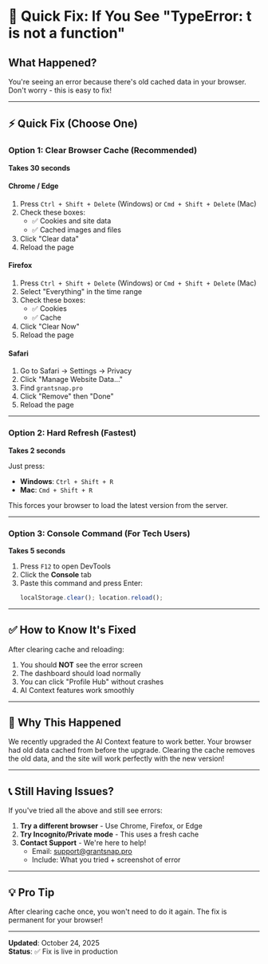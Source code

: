 # 🔧 Quick Fix: If You See "TypeError: t is not a function"

## What Happened?
You're seeing an error because there's old cached data in your browser. Don't worry - this is easy to fix!

---

## ⚡ Quick Fix (Choose One)

### Option 1: Clear Browser Cache (Recommended)
**Takes 30 seconds**

#### Chrome / Edge
1. Press `Ctrl + Shift + Delete` (Windows) or `Cmd + Shift + Delete` (Mac)
2. Check these boxes:
   - ✅ Cookies and site data
   - ✅ Cached images and files
3. Click "Clear data"
4. Reload the page

#### Firefox
1. Press `Ctrl + Shift + Delete` (Windows) or `Cmd + Shift + Delete` (Mac)
2. Select "Everything" in the time range
3. Check these boxes:
   - ✅ Cookies
   - ✅ Cache
4. Click "Clear Now"
5. Reload the page

#### Safari
1. Go to Safari → Settings → Privacy
2. Click "Manage Website Data..."
3. Find `grantsnap.pro`
4. Click "Remove" then "Done"
5. Reload the page

---

### Option 2: Hard Refresh (Fastest)
**Takes 2 seconds**

Just press:
- **Windows**: `Ctrl + Shift + R`
- **Mac**: `Cmd + Shift + R`

This forces your browser to load the latest version from the server.

---

### Option 3: Console Command (For Tech Users)
**Takes 5 seconds**

1. Press `F12` to open DevTools
2. Click the **Console** tab
3. Paste this command and press Enter:
   ```javascript
   localStorage.clear(); location.reload();
   ```

---

## ✅ How to Know It's Fixed

After clearing cache and reloading:

1. You should **NOT** see the error screen
2. The dashboard should load normally
3. You can click "Profile Hub" without crashes
4. AI Context features work smoothly

---

## 🎯 Why This Happened

We recently upgraded the AI Context feature to work better. Your browser had old data cached from before the upgrade. Clearing the cache removes the old data, and the site will work perfectly with the new version!

---

## 📞 Still Having Issues?

If you've tried all the above and still see errors:

1. **Try a different browser** - Use Chrome, Firefox, or Edge
2. **Try Incognito/Private mode** - This uses a fresh cache
3. **Contact Support** - We're here to help!
   - Email: support@grantsnap.pro
   - Include: What you tried + screenshot of error

---

## 💡 Pro Tip

After clearing cache once, you won't need to do it again. The fix is permanent for your browser!

---

**Updated**: October 24, 2025  
**Status**: ✅ Fix is live in production


